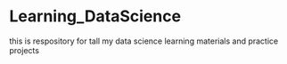 # Learning_DataScience
this is respository for tall my data science learning materials and practice projects 
